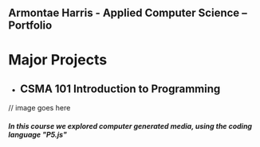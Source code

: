 ## Armontae Harris - Applied Computer Science – Portfolio



# Major Projects

- ## CSMA 101 Introduction to Programming
// image goes here 
##### In this course we explored computer generated media, using the coding language "P5.js"
